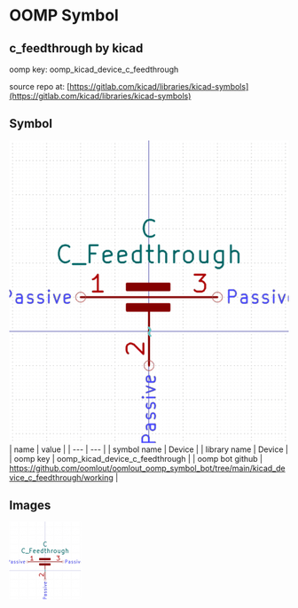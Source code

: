 # OOMP Symbol  
## c_feedthrough  by kicad  
  
oomp key: oomp_kicad_device_c_feedthrough  
  
source repo at: [https://gitlab.com/kicad/libraries/kicad-symbols](https://gitlab.com/kicad/libraries/kicad-symbols)  
## Symbol  
  
[![working.png](working_600.png)](working.png)  
| name | value | 
| --- | --- | 
| symbol name | Device | 
| library name | Device | 
| oomp key | oomp_kicad_device_c_feedthrough | 
| oomp bot github | https://github.com/oomlout/oomlout_oomp_symbol_bot/tree/main/kicad_device_c_feedthrough/working | 
## Images  
  
[![working.png](working_140.png)](working.png)  
